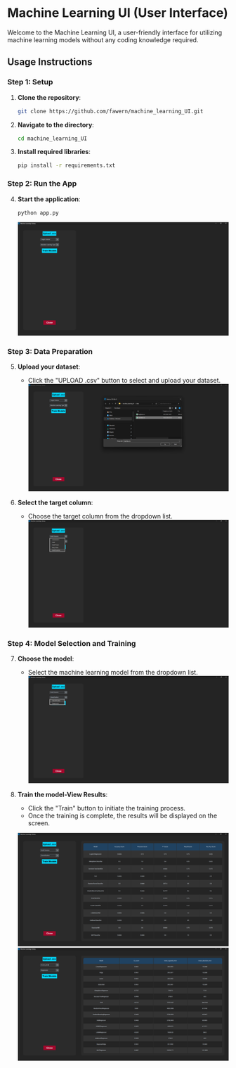 # Machine Learning UI (User Interface)

Welcome to the Machine Learning UI, a user-friendly interface for utilizing machine learning models without any coding knowledge required.

## Usage Instructions

### Step 1: Setup

1. **Clone the repository**:

   ```bash
   git clone https://github.com/fawern/machine_learning_UI.git
   ```

2. **Navigate to the directory**:

   ```bash
   cd machine_learning_UI
   ```

3. **Install required libraries**:
   ```bash
   pip install -r requirements.txt
   ```

### Step 2: Run the App

4. **Start the application**:

   ```bash
   python app.py
   ```

   ![App Interface](./imgs/img_1.png)

### Step 3: Data Preparation

5. **Upload your dataset**:

   - Click the "UPLOAD .csv" button to select and upload your dataset.
     ![Upload Dataset](./imgs/img_2.png)

6. **Select the target column**:
   - Choose the target column from the dropdown list.
     ![Select Target Column](./imgs/img_3.png)

### Step 4: Model Selection and Training

7. **Choose the model**:

   - Select the machine learning model from the dropdown list.
     ![Select Model](./imgs/img_4.png)

8. **Train the model-View Results**:

   - Click the "Train" button to initiate the training process.
   - Once the training is complete, the results will be displayed on the screen.

   ![Train Model](./imgs/img_5.png)
   ![Training Results](./imgs/img_6.png)
